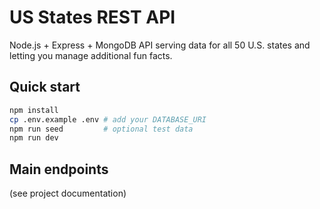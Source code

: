 
# US States REST API

Node.js + Express + MongoDB API serving data for all 50 U.S. states and letting you manage additional fun facts.

## Quick start
```bash
npm install
cp .env.example .env # add your DATABASE_URI
npm run seed         # optional test data
npm run dev
```

## Main endpoints
(see project documentation)
